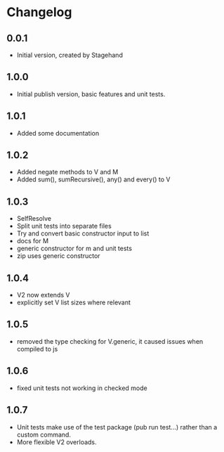 # Changelog

## 0.0.1

- Initial version, created by Stagehand

## 1.0.0

- Initial publish version, basic features and unit tests.

## 1.0.1

- Added some documentation

## 1.0.2

- Added negate methods to V and M
- Added sum(), sumRecursive(), any() and every() to V

## 1.0.3

- SelfResolve
- Split unit tests into separate files
- Try and convert basic constructor input to list
- docs for M
- generic constructor for m and unit tests
- zip uses generic constructor

## 1.0.4

- V2 now extends V
- explicitly set V list sizes where relevant

## 1.0.5

- removed the type checking for V.generic, it caused issues when compiled to js

## 1.0.6

- fixed unit tests not working in checked mode

## 1.0.7

- Unit tests make use of the test package (pub run test...) rather than
a custom command.
- More flexible V2 overloads.